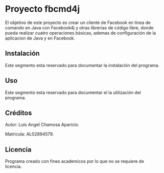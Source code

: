 # Proyecto fbcmd4j

El objetivo de este proyecto es crear un cliente de Facebook en linea de comando en Java con Facebook4j y otras librerias de código libre, donde pueda realizar cuatro operaciones básicas, ademas de configuración de la aplicacion de Java y en Facebook.

## Instalación

Este segmento esta reservado para documentar la instalación del programa.

## Uso

Este segmento esta reservado para documentar el la utilización del programa.

## Créditos

Autor: Luis Angel Chamosa Aparicio.  

Matricula: AL02894579.

## Licencia

Programa creado con fines academicos por lo que no se requiere de licencia.


